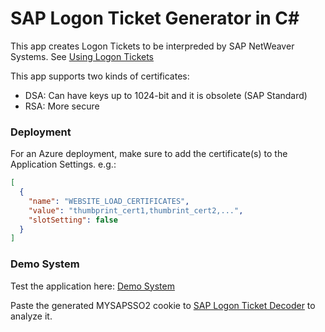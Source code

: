 # SAP Logon Ticket Generator in C#

This app creates Logon Tickets to be interpreded by SAP NetWeaver Systems. See [Using Logon Tickets](https://help.sap.com/doc/saphelp_nw75/7.5.5/en-US/4d/a5ddc832211dcde10000000a42189c/content.htm)

This app supports two kinds of certificates:
* DSA: Can have keys up to 1024-bit and it is obsolete (SAP Standard)
* RSA: More secure

### Deployment
For an Azure deployment, make sure to add the certificate(s) to the Application Settings.
e.g.:
```json
[
  {
    "name": "WEBSITE_LOAD_CERTIFICATES",
    "value": "thumbprint_cert1,thumbrint_cert2,...",
    "slotSetting": false
  }
]
```

### Demo System
Test the application here: [Demo System](https://saplogon.saptools.mx/)

Paste the generated MYSAPSSO2 cookie to [SAP Logon Ticket Decoder](https://saptools.mx/mysapsso2) to analyze it.


